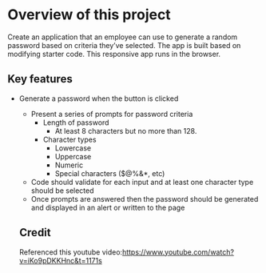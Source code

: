 # Overview of this project

Create an application that an employee can use to generate a random password based on criteria they’ve selected. The app is built based on modifying starter code. This responsive app runs in the browser.

## Key features

* Generate a password when the button is clicked
  * Present a series of prompts for password criteria
    * Length of password
      * At least 8 characters but no more than 128.
    * Character types
      * Lowercase
      * Uppercase
      * Numeric
      * Special characters ($@%&*, etc)
  * Code should validate for each input and at least one character type should be selected
  * Once prompts are answered then the password should be generated and displayed in an alert or written to the page
 
  ## Credit
  Referenced this youtube video:https://www.youtube.com/watch?v=iKo9pDKKHnc&t=1171s
